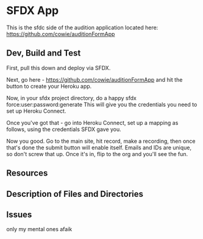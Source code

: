 # SFDX  App

This is the sfdc side of the audition application located here: https://github.com/cowie/auditionFormApp 

## Dev, Build and Test

First, pull this down and deploy via SFDX.

Next, go here - https://github.com/cowie/auditionFormApp and hit the button to create your Heroku app.

Now, in your sfdx project directory, do a happy 
sfdx force:user:password:generate 
This will give you the credentials you need to set up Heroku Connect.

Once you've got that - go into Heroku Connect, set up a mapping as follows, using the credentials SFDX gave you.

Now you good. Go to the main site, hit record, make a recording, then once that's done the submit button will enable itself. Emails and IDs are unique, so don't screw that up. Once it's in, flip to the org and you'll see the fun.


## Resources


## Description of Files and Directories


## Issues

only my mental ones afaik
